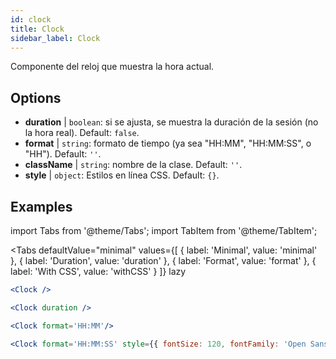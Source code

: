 ```yaml
---
id: clock
title: Clock
sidebar_label: Clock
---
```


Componente del reloj que muestra la hora actual.

## Options

* __duration__ | `boolean`: si se ajusta, se muestra la duración de la sesión (no la hora real). Default: `false`.
* __format__ | `string`: formato de tiempo (ya sea "HH:MM", "HH:MM:SS", o "HH"). Default: `''`.
* __className__ | `string`: nombre de la clase. Default: `''`.
* __style__ | `object`: Estilos en línea CSS. Default: `{}`.


## Examples


import Tabs from '@theme/Tabs';
import TabItem from '@theme/TabItem';

<Tabs
    defaultValue="minimal"
    values={[
        { label: 'Minimal', value: 'minimal' },
        { label: 'Duration', value: 'duration' },
        { label: 'Format', value: 'format' },
        { label: 'With CSS', value: 'withCSS' }
    ]}
    lazy
>

<TabItem value="minimal">

```jsx live
<Clock />
```

</TabItem>

<TabItem value="duration">

```jsx live
<Clock duration />
```

</TabItem>

<TabItem value="format">

```jsx live
<Clock format='HH:MM'/>
```

</TabItem>

<TabItem value="withCSS">

```jsx live
<Clock format='HH:MM:SS' style={{ fontSize: 120, fontFamily: 'Open Sans Condensed'}}/>
```

</TabItem>

</Tabs>

